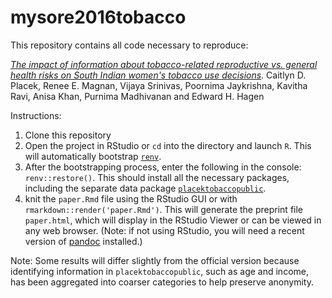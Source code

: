 # mysore2016tobacco

This repository contains all code necessary to reproduce:

[*The impact of information about tobacco-related reproductive vs. general health risks on South Indian women's tobacco use decisions*](https://grasshoppermouse.github.io/mysore2016tobacco/). Caitlyn D. Placek, Renee E. Magnan, Vijaya Srinivas, Poornima Jaykrishna, Kavitha Ravi, Anisa Khan, Purnima Madhivanan and Edward H. Hagen

Instructions:

1. Clone this repository
2. Open the project in RStudio or `cd` into the directory and launch `R`. This will automatically bootstrap [`renv`](https://rstudio.github.io/renv/index.html).
3. After the bootstrapping process, enter the following in the console: `renv::restore()`. This should install all the necessary packages, including the separate data package [`placektobaccopublic`](https://github.com/grasshoppermouse/placektobaccopublic).
4. knit the `paper.Rmd` file using the RStudio GUI or with `rmarkdown::render('paper.Rmd')`. This will generate the preprint file `paper.html`, which will display in the RStudio Viewer or can be viewed in any web browser. (Note: if not using RStudio, you will need a recent version of [pandoc](https://pandoc.org) installed.)

Note: Some results will differ slightly from the official version because identifying information in `placektobaccopublic`, such as age and income, has been aggregated into coarser categories to help preserve anonymity.